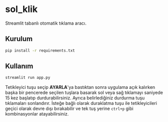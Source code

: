 # sol_klik

Streamlit tabanlı otomatik tıklama aracı.

## Kurulum

```bash
pip install -r requirements.txt
```

## Kullanım

```bash
streamlit run app.py
```

Tetikleyici tuşu seçip **AYARLA**'ya bastıktan sonra uygulama açık kalırken
başka bir pencerede seçilen tuşlara basarak sol veya sağ tıklamayı saniyede 15 kez
başlatıp durdurabilirsiniz. Ayrıca belirlediğiniz durdurma tuşu tıklamaları
sonlandırır. İsteğe bağlı olarak duraklatma tuşu ile tetikleyicileri geçici olarak
devre dışı bırakabilir ve tek tuş yerine `ctrl+p` gibi kombinasyonlar atayabilirsiniz.
